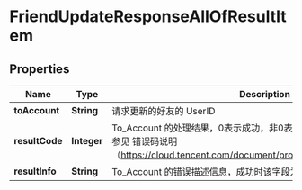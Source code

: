 

# FriendUpdateResponseAllOfResultItem


## Properties

| Name | Type | Description | Notes |
|------------ | ------------- | ------------- | -------------|
|**toAccount** | **String** | 请求更新的好友的 UserID |  [optional] |
|**resultCode** | **Integer** | To_Account 的处理结果，0表示成功，非0表示失败，非0取值的详细描述请参见 错误码说明（https://cloud.tencent.com/document/product/269/1643#ErrorCode） |  [optional] |
|**resultInfo** | **String** | To_Account 的错误描述信息，成功时该字段为空 |  [optional] |



